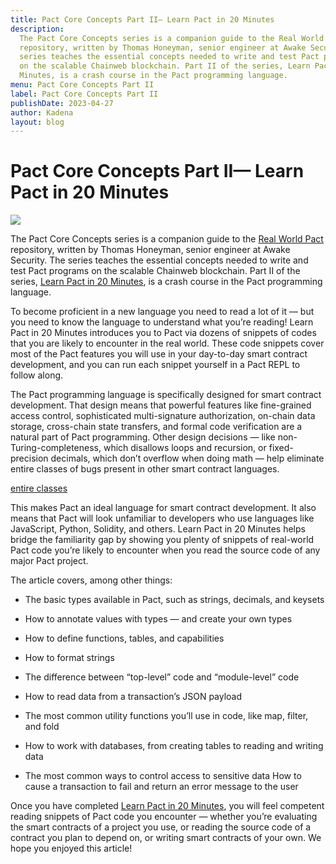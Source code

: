```yaml
---
title: Pact Core Concepts Part II— Learn Pact in 20 Minutes
description:
  The Pact Core Concepts series is a companion guide to the Real World Pact
  repository, written by Thomas Honeyman, senior engineer at Awake Security. The
  series teaches the essential concepts needed to write and test Pact programs
  on the scalable Chainweb blockchain. Part II of the series, Learn Pact in 20
  Minutes, is a crash course in the Pact programming language.
menu: Pact Core Concepts Part II
label: Pact Core Concepts Part II
publishDate: 2023-04-27
author: Kadena
layout: blog
---
```


# Pact Core Concepts Part II— Learn Pact in 20 Minutes

![](/assets/blog/1_IOeDK7eWYyl_w4yFdEF5vA.webp)

The Pact Core Concepts series is a companion guide to the
[Real World Pact](https://github.com/thomashoneyman/real-world-pact) repository,
written by Thomas Honeyman, senior engineer at Awake Security. The series
teaches the essential concepts needed to write and test Pact programs on the
scalable Chainweb blockchain. Part II of the series,
[Learn Pact in 20 Minutes](https://github.com/thomashoneyman/real-world-pact/blob/main/00-core-concepts/02-Pact-In-20-Minutes.md),
is a crash course in the Pact programming language.

To become proficient in a new language you need to read a lot of it — but you
need to know the language to understand what you’re reading! Learn Pact in 20
Minutes introduces you to Pact via dozens of snippets of codes that you are
likely to encounter in the real world. These code snippets cover most of the
Pact features you will use in your day-to-day smart contract development, and
you can run each snippet yourself in a Pact REPL to follow along.

The Pact programming language is specifically designed for smart contract
development. That design means that powerful features like fine-grained access
control, sophisticated multi-signature authorization, on-chain data storage,
cross-chain state transfers, and formal code verification are a natural part of
Pact programming. Other design decisions — like non-Turing-completeness, which
disallows loops and recursion, or fixed-precision decimals, which don’t overflow
when doing math — help eliminate entire classes of bugs present in other smart
contract languages.

[entire classes](https://twitter.com/SirLensALot/status/1445886740044996608)

This makes Pact an ideal language for smart contract development. It also means
that Pact will look unfamiliar to developers who use languages like JavaScript,
Python, Solidity, and others. Learn Pact in 20 Minutes helps bridge the
familiarity gap by showing you plenty of snippets of real-world Pact code you’re
likely to encounter when you read the source code of any major Pact project.

The article covers, among other things:

- The basic types available in Pact, such as strings, decimals, and keysets

- How to annotate values with types — and create your own types

- How to define functions, tables, and capabilities

- How to format strings

- The difference between “top-level” code and “module-level” code

- How to read data from a transaction’s JSON payload

- The most common utility functions you’ll use in code, like map, filter, and
  fold

- How to work with databases, from creating tables to reading and writing data

- The most common ways to control access to sensitive data How to cause a
  transaction to fail and return an error message to the user

Once you have completed
[Learn Pact in 20 Minutes](https://github.com/thomashoneyman/real-world-pact/blob/main/00-core-concepts/02-Pact-In-20-Minutes.md),
you will feel competent reading snippets of Pact code you encounter — whether
you’re evaluating the smart contracts of a project you use, or reading the
source code of a contract you plan to depend on, or writing smart contracts of
your own. We hope you enjoyed this article!
